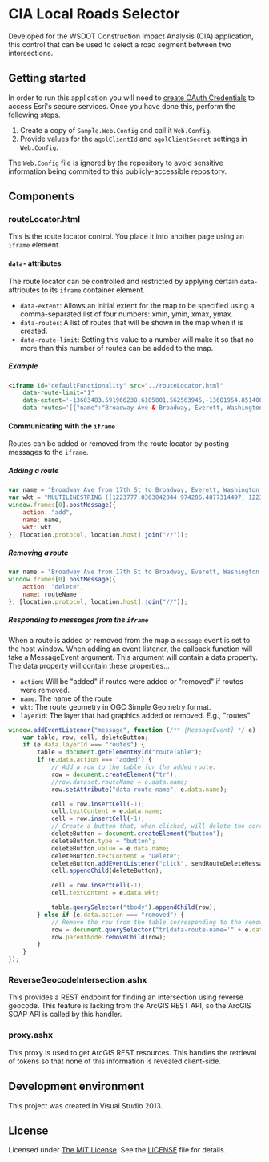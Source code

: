 # CIA Local Roads Selector #

Developed for the WSDOT Construction Impact Analysis (CIA) application, this control that can be used to select a road segment between two intersections.

## Getting started ##

In order to run this application you will need to [create OAuth Credentials] to access Esri's secure services. Once you have done this, perform the following steps.

1. Create a copy of `Sample.Web.Config` and call it `Web.Config`.
2. Provide values for the `agolClientId` and `agolClientSecret` settings in `Web.Config`.

The `Web.Config` file is ignored by the repository to avoid sensitive information being commited to this publicly-accessible repository.

## Components ##

### routeLocator.html ###

This is the route locator control. You place it into another page using an `iframe` element.

#### `data-` attributes ####

The route locator can be controlled and restricted by applying certain `data-` attributes to its `iframe` container element.

* `data-extent`: Allows an initial extent for the map to be specified using a comma-separated list of four numbers: xmin, ymin, xmax, ymax.
* `data-routes`: A list of routes that will be shown in the map when it is created.
* `data-route-limit`: Setting this value to a number will make it so that no more than this number of routes can be added to the map.

##### Example ####
```html
<iframe id="defaultFunctionality" src="../routeLocator.html"
	data-route-limit="1"
	data-extent='-13603483.591966238,6105001.562563945,-13601954.851400495,6106148.117988253'
	data-routes='[{"name":"Broadway Ave & Broadway, Everett, Washington 98201 - Walnut St & 19th St, Everett, Washington 98201","wkt":"MULTILINESTRING ((1223777.0363041605 974286.4877257114, 1223938.2201941456 974283.0113976741, 1224134.034042777 974275.140388624, 1224479.1379762676 974260.4061769943, 1224824.3207971738 974249.3260509287, 1225166.9767772476 974234.6568145567, 1225355.4455387671 974226.9561179036, 1225678.5910221795 974216.3648643482, 1226026.1452692528 974201.6057042377, 1226363.9833899096 974190.7107014619, 1226613.66964021 974181.7100350896, 1226711.538362319 974175.9640899752, 1226712.4934973922 974175.9041382241))"}]'></iframe>
```

#### Communicating with the `iframe` ###

Routes can be added or removed from the route locator by posting messages to the `iframe`.

##### Adding a route #####

```javascript
var name = "Broadway Ave from 17th St to Broadway, Everett, Washington 98201";
var wkt = "MULTILINESTRING ((1223777.0363042844 974286.4877314497, 1223938.2201942692 974283.0114034093, 1224134.034042901 974275.1403943684, 1224479.137976391 974260.4061827295, 1224824.3207972972 974249.3260566639, 1225166.9767773708 974234.6568202889, 1225355.44553889 974226.9561236326, 1225678.5910223026 974216.3648700896, 1226026.145269376 974201.605709979, 1226363.9833900325 974190.7107071971, 1226613.669640333 974181.7100408279, 1226711.5383624418 974175.9640957135, 1226712.493497515 974175.9041439623))";
window.frames[0].postMessage({
	action: "add",
	name: name,
	wkt: wkt
}, [location.protocol, location.host].join("//"));
```

##### Removing a route #####

```javascript
var name = "Broadway Ave from 17th St to Broadway, Everett, Washington 98201";
window.frames[0].postMessage({
	action: "delete",
	name: routeName
}, [location.protocol, location.host].join("//"));
```
##### Responding to messages from the `iframe` #####

When a route is added or removed from the map a `message` event is set to the host window.
When adding an event listener, the callback function will take a MessageEvent argument.
This argument will contain a data property. The data property will contain these properties...

* `action`: Will be "added" if routes were added or "removed" if routes were removed.
* `name`: The name of the route
* `wkt`: The route geometry in OGC Simple Geometry format.
* `layerId`: The layer that had graphics added or removed. E.g., "routes"

```javascript
window.addEventListener("message", function (/** {MessageEvent} */ e) {
	var table, row, cell, deleteButton;
	if (e.data.layerId === "routes") {
		table = document.getElementById("routeTable");
		if (e.data.action === "added") {
			// Add a row to the table for the added route.
			row = document.createElement("tr");
			//row.dataset.routeName = e.data.name;
			row.setAttribute("data-route-name", e.data.name);

			cell = row.insertCell(-1);
			cell.textContent = e.data.name;
			cell = row.insertCell(-1);
			// Create a button that, when clicked, will delete the corresponding route in the map.
			deleteButton = document.createElement("button");
			deleteButton.type = "button";
			deleteButton.value = e.data.name;
			deleteButton.textContent = "Delete";
			deleteButton.addEventListener("click", sendRouteDeleteMessage, true);
			cell.appendChild(deleteButton);

			cell = row.insertCell(-1);
			cell.textContent = e.data.wkt;

			table.querySelector("tbody").appendChild(row);
		} else if (e.data.action === "removed") {
			// Remove the row from the table corresponding to the removed route.
			row = document.querySelector("tr[data-route-name='" + e.data.name + "']");
			row.parentNode.removeChild(row);
		}
	}
});
```

### ReverseGeocodeIntersection.ashx ###

This provides a REST endpoint for finding an intersection using reverse geocode. This feature is lacking from the ArcGIS REST API, so the ArcGIS SOAP API is called by this handler.

### proxy.ashx ###

This proxy is used to get ArcGIS REST resources. This handles the retrieval of tokens so that none of this information is revealed client-side.

## Development environment ##

This project was created in Visual Studio 2013.

## License ##
Licensed under [The MIT License]. See the [LICENSE] file for details.

[create OAuth Credentials]:http://resources.arcgis.com/en/help/arcgis-rest-api/#/Accessing_services_provided_by_Esri/02r300000268000000/
[The MIT License]:http://opensource.org/licenses/MIT
[LICENSE]:LICENSE
